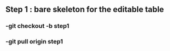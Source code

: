 ## Step 1 : bare skeleton for the editable table
### -git checkout -b step1
###  -git pull origin step1
